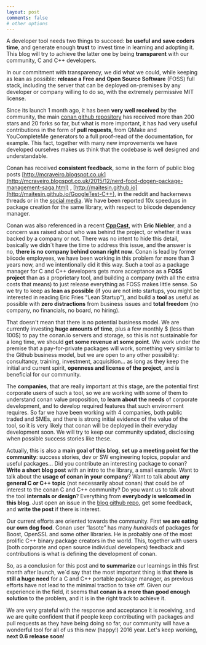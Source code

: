 ```yaml
---
layout: post
comments: false
# other options
---
```


A developer tool needs two things to succeed: **be useful and save coders time**, and generate enough **trust** to invest time in learning and adopting it. This blog will try to achieve the latter one by being **transparent** with our community, C and C++ developers.

In our commitment with transparency, we did what we could, while keeping as lean as possible: **release a Free and Open Source Software** (FOSS) full stack, including the server that can be deployed on-premises by any developer or company willing to do so, with the extremely permissive MIT license.

Since its launch 1 month ago, it has been **very well received** by the community, the main [conan github repository](https://github.com/conan-io/conan) has received more than 200 stars and 20 forks so far, but what is more important, it has had very useful contributions in the form of **pull requests**, from QMake and YouCompleteMe generators to a full proof-read of the documentation, for example. This fact, together with many new improvements we have developed ourselves makes us think that the codebase is well designed and understandable.

Conan has received **consistent feedback**, some in the form of public blog posts [http://mcraveiro.blogspot.co.uk](http://mcraveiro.blogspot.co.uk/2015/12/nerd-food-dogen-package-management-saga.html) , [http://maitesin.github.io](http://maitesin.github.io/GoogleTest-C++), in the reddit and hackernews threads or in the [social media](https://twitter.com/conan_io). We have been reported 10x speedups in package creation for the same library, with respect to biicode dependency manager.

Conan was also referenced in a recent [**CppCast**](http://cppcast.com/2015/12/eric-niebler/), with **Eric Niebler**, and a concern was raised about who was behind the project, or whether it was backed by a company or not. There was no intent to hide this detail, basically we didn´t have the time to address this issue, and the answer is no, **there is no company behind conan right now**. Conan is lead by former biicode employees, we have been working in this problem for more than 3 years now, and we intentionally did it this way. Such a tool as a package manager for C and C++ developers gets more acceptance as a **FOSS project** than as a proprietary tool, and building a company (with all the extra costs that means) to just release everything as FOSS makes little sense. So we try to keep as **lean as possible** (if you are not into startups, you might be interested in reading Eric Fries “Lean Startup”), and build a **tool** as useful as possible with **zero distractions** from business issues and **total freedom** (no company, no financials, no board, no hiring).

That doesn't mean that there is no potential business model. We are currently investing **huge amounts of time**, plus a few monthly $ (less than 100$) to pay the conan.io servers and storage, so this is not sustainable for a long time, we should **get some revenue at some point**. We work under the premise that a pay-for-private packages will work, something very similar to the Github business model, but we are open to any other possibility: consultancy, training, investment, acquisition… as long as they keep the initial and current spirit, **openness and license of the project**, and is beneficial for our community.

The **companies**, that are really important at this stage, are the potential first corporate users of such a tool, so we are working with some of them to understand conan value proposition, to **learn about the needs** of corporate development, and to develop required features that such environment requires. So far we have been working with 4 companies, both public traded and SMEs, and there is strong initial evidence of the value of the tool, so it is very likely that conan will be deployed in their everyday development soon. We will try to keep our community updated, disclosing when possible success stories like these.

Actually, this is also a **main goal of this blog**, **set up a meeting point for the community**: success stories, dev or SW engineering topics, popular and useful packages… Did you contribute an interesting package to conan? **Write a short blog post** with an intro to the library, a small example. Want to talk about the **usage of conan in your company**? Want to talk about **any general C or C++ topic** (not necessarily about conan) that could be of interest to the conan C and C++ community? Do you want us to talk about the tool **internals or design**? Everything from **everybody is welcomed in this blog**. Just open an issue in the [blog github repo](https://github.com/conan-io/conan-io.github.io), get some feedback, and **write the post** if there is interest.

Our current efforts are oriented towards the community. First **we are eating our own dog food**. Conan user “lasote” has many *hundreds* of packages for Boost, OpenSSL and some other libraries. He is probably one of the most prolific C++ binary package creators in the world. This, together with users (both corporate and open source individual developers) feedback and contributions is what is defining the development of conan.

So, as a conclusion for this post and **to summarize** our learnings in this first month after launch, we`d say that the most important thing is that **there is still a huge need** for a C and C++ portable package manager, as previous efforts have not lead to the minimal traction to take off. Given our experience in the field, it seems that **conan is a more than good enough solution** to the problem, and it is in the right track to achieve it.

We are very grateful with the response and acceptance it is receiving, and we are quite confident that if people keep contributing with packages and pull requests as they have being doing so far, our community will have a wonderful tool for all of us this new (happy!) 2016 year. Let's keep working, **next 0.6 release soon**!



